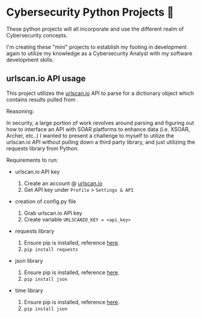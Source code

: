 
# Cybersecurity Python Projects 🔐

These python projects will all incorporate and use the different realm of Cybersecurity concepts.

I'm creating these "mini" projects to establish my footing in development again to utilize my knowledge as a Cybersecurity Analyst with my software development skills.


## urlscan.io API usage

This project utilizes the [urlscan.io](urlscan.io) API to parse for a dictionary object which contains results pulled from .

Reasoning:

In security, a large portion of work revolves around parsing and figuring out how to interface an API with SOAR platforms to enhance data (i.e. XSOAR, Archer, etc..) I wanted to present a challenge to myself to utilize the urlscan.io API without pulling down a third party library, and just utilizing the requests library from Python. 

Requirements to run: 

- urlscan.io API key
    1. Create an account @ [urlscan.io](urlscan.io)
    2. Get API key under `Profile` > `Settings & API`

- creation of config.py file
    1. Grab urlscan.io API key
    2. Create variable `URLSCANIO_KEY = <api_key>`

- requests library
    1. Ensure pip is installed, reference [here](https://pip.pypa.io/en/stable/cli/pip_install/).
    2. `pip install requests`

- json library
    1. Ensure pip is installed, reference [here](https://pip.pypa.io/en/stable/cli/pip_install/).
    2. `pip install json`

- time library
    1. Ensure pip is installed, reference [here](https://pip.pypa.io/en/stable/cli/pip_install/).
    2.  `pip install json`

